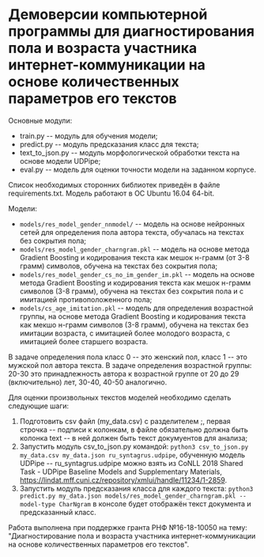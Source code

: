 # Демоверсии компьютерной программы для диагностирования пола и возраста участника интернет-коммуникации на основе количественных параметров его текстов

Основные модули:
- train.py -- модуль для обучения модели;
- predict.py -- модуль предсказания класс для текста;
- text_to_json.py -- модуль морфологической обработки текста на основе модели UDPipe;
- eval.py -- модель для оценки точности модели на заданном корпусе.

Список необходимых сторонних библиотек приведён в файле requirements.txt.
Модель работают в ОС Ubuntu 16.04 64-bit.

Модели:
- `models/res_model_gender_nnmodel/` -- модель на основе нейронных сетей для определения пола автора текста, обучалась на текстах без сокрытия пола;
- `models/res_model_gender_charngram.pkl` -- модель на основе метода Gradient Boosting и кодирования текста как мешок н-грамм (от 3-8 грамм) символов, обучена на текстах без сокрытия пола;
- `models/res_model_gender_cs_no_im_gender_im.pkl` -- модель на основе метода Gradient Boosting и кодирования текста как мешок н-грамм символов (3-8 грамм), обучена на текстах без сокрытия пола и с имитацией противоположенного пола;
- `models/cs_age_imitation.pkl` -- модель для определения возрастной группы, на основе метода Gradient Boosting и кодирования текста как мекшо н-грамм символов (3-8 грамм), обучена на текстах без имитации возраста, с имитацией более молодого возраста, с имитацией более старшего возраста.

В задаче определения пола класс 0 -- это женский пол, класс 1 -- это мужской пол автора текста.
В задаче определения возрастной группы: 20-30 это принадлежность автора к возрастной группе от 20 до 29 (включительно) лет, 30-40, 40-50 аналогично.

Для оценки произвольных текстов моделей необходимо сделать следующие шаги:
1. Подготовить csv файл (my_data.csv) с разделителем ;, первая строчка -- подписи к колонкам, в файле обязательно должна быть колонка text -- в ней должен быть текст докумуентов для анализа;
2. Запустить модуль csv_to_json.py командой: `python3 csv_to_json.py my_data.csv my_data.json ru_syntagrus.udpipe`, обученную модель UDPipe -- ru_syntagrus.udpipe можно взять из CoNLL 2018 Shared Task - UDPipe Baseline Models and Supplementary Materials, https://lindat.mff.cuni.cz/repository/xmlui/handle/11234/1-2859.
3. Запустить модуль предсказания класса для каждого текста: `python3 predict.py my_data.json models/res_model_gender_charngram.pkl --model-type CharNgram` в консоле будет отображён текст документа и предсказанный класс.  

Работа выполнена при поддержке гранта РНФ №16-18-10050 на тему: "Диагностирование пола и возраста участника интернет-коммуникации на основе количественных параметров его текстов".